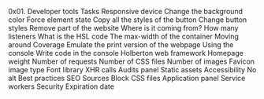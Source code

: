 0x01. Developer tools
Tasks
Responsive device
Change the background color
Force element state
Copy all the styles of the button
Change button styles
Remove part of the website
Where is it coming from?
How many listeners
What is the HSL code
The max-width of the container
Moving around
Coverage
Emulate the print version of the webpage
Using the console
Write code in the console
Holberton web framework
Homepage weight
Number of requests
Number of CSS files
Number of images
Favicon image type
Font library
XHR calls
Audits panel
Static assets
Accessibility
No alt
Best practices
SEO
Sources
Block CSS files
Application panel
Service workers
Security
Expiration date
